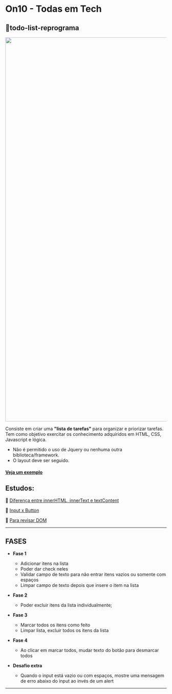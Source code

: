 # On10 - Todas em Tech  
## :memo:todo-list-reprograma

<img src="https://github.com/reprograma/On10-TodasEmTech-ProjetoToDoList/blob/master/todo.JPG"  width ="1200px"/>    


Consiste em criar uma **"lista de tarefas"** para organizar e priorizar tarefas.
Tem como objetivo exercitar os conhecimento adquiridos em HTML, CSS, Javascript e lógica.

- Não é permitido o uso de Jquery ou nenhuma outra biblioteca/framework.
- O layout deve ser seguido.

#### [Veja um exemplo](https://todo-lorena-rabelo.netlify.app/)

 ## Estudos:
 :pushpin: [Diferença entre innerHTML, innerText e textContent](https://www.mundojs.com.br/2019/07/18/diferencas-entre-innerhtml-innertext-e-textcontent/)
 
 :pushpin: [Input x Button](http://devfuria.com.br/html-css/botoes-button-submit-reset/)

:pushpin: [Para revisar DOM](https://github.com/reprograma/On10-TodasEmTech-JavascriptI)

--------------

## FASES
- **Fase 1**
    - Adicionar itens na lista
    - Poder dar check neles
    - Validar campo de texto para não entrar itens vazios ou somente com espaços
    - Limpar campo de texto depois que insere o item na lista
- **Fase 2**
    - Poder excluir itens da lista individualmente;
- **Fase 3**
    - Marcar todos os itens como feito
    - Limpar lista, excluir todos os itens da lista
- **Fase 4**
    - Ao clicar em marcar todos, mudar texto do botão para desmarcar todos


- **Desafio extra**
    - Quando o input está vazio ou com espaços, mostre uma mensagem de erro abaixo do input ao invés de um alert

--------------
